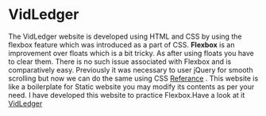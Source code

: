 # VidLedger
The VidLedger website is developed using HTML and CSS by using the flexbox feature which was introduced as a part of CSS. **Flexbox** is an improvement over floats which is a bit tricky. As after using floats you have to clear them. There is no such issue associated with Flexbox and is comparatively easy. Previously it was necessary to user jQuery for smooth scrolling but now we can do the same using CSS [Referance](https://www.w3schools.com/cssref/pr_scroll-behavior.asp) . This website is like a boilerplate for Static website you may modify its contents as per your need. I have developed this website to practice Flexbox.Have a look at it [VidLedger](https://loving-cori-195346.netlify.app) 
